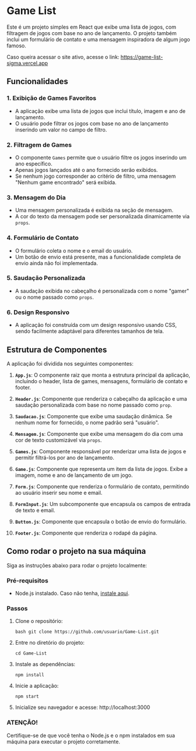 # Game List

Este é um projeto simples em React que exibe uma lista de jogos, com filtragem de jogos com base no ano de lançamento. O projeto também inclui um formulário de contato e uma mensagem inspiradora de algum jogo famoso.

Caso queira acessar o site ativo, acesse o link: https://game-list-sigma.vercel.app

## Funcionalidades

### 1. **Exibição de Games Favoritos**
   - A aplicação exibe uma lista de jogos que inclui título, imagem e ano de lançamento.
   - O usuário pode filtrar os jogos com base no ano de lançamento inserindo um valor no campo de filtro.

### 2. **Filtragem de Games**
   - O componente `Games` permite que o usuário filtre os jogos inserindo um ano específico.
   - Apenas jogos lançados até o ano fornecido serão exibidos.
   - Se nenhum jogo corresponder ao critério de filtro, uma mensagem "Nenhum game encontrado" será exibida.

### 3. **Mensagem do Dia**
   - Uma mensagem personalizada é exibida na seção de mensagem.
   - A cor do texto da mensagem pode ser personalizada dinamicamente via `props`.

### 4. **Formulário de Contato**
   - O formulário coleta o nome e o email do usuário.
   - Um botão de envio está presente, mas a funcionalidade completa de envio ainda não foi implementada.

### 5. **Saudação Personalizada**
   - A saudação exibida no cabeçalho é personalizada com o nome "gamer" ou o nome passado como `props`.

### 6. **Design Responsivo**
   - A aplicação foi construída com um design responsivo usando CSS, sendo facilmente adaptável para diferentes tamanhos de tela.

## Estrutura de Componentes

A aplicação foi dividida nos seguintes componentes:

1. **`App.js`**: O componente raiz que monta a estrutura principal da aplicação, incluindo o header, lista de games, mensagens, formulário de contato e footer.

2. **`Header.js`**: Componente que renderiza o cabeçalho da aplicação e uma saudação personalizada com base no nome passado como `prop`.

3. **`Saudacao.js`**: Componente que exibe uma saudação dinâmica. Se nenhum nome for fornecido, o nome padrão será "usuário".

4. **`Mensagem.js`**: Componente que exibe uma mensagem do dia com uma cor de texto customizável via `props`.

5. **`Games.js`**: Componente responsável por renderizar uma lista de jogos e permitir filtrá-los por ano de lançamento.

6. **`Game.js`**: Componente que representa um item da lista de jogos. Exibe a imagem, nome e ano de lançamento de um jogo.

7. **`Form.js`**: Componente que renderiza o formulário de contato, permitindo ao usuário inserir seu nome e email.

8. **`FormInput.js`**: Um subcomponente que encapsula os campos de entrada de texto e email.

9. **`Button.js`**: Componente que encapsula o botão de envio do formulário.

10. **`Footer.js`**: Componente que renderiza o rodapé da página.

## Como rodar o projeto na sua máquina

Siga as instruções abaixo para rodar o projeto localmente:

### Pré-requisitos

- Node.js instalado. Caso não tenha, [instale aqui](https://nodejs.org/).

### Passos

1. Clone o repositório:
   ```
   bash git clone https://github.com/usuario/Game-List.git

2. Entre no diretório do projeto:
    ``` 
    cd Game-List

3. Instale as dependências:
    ```
    npm install

4. Inicie a aplicação:
    ```
    npm start

5. Inicialize seu navegador e acesse:
    http://localhost:3000

### ATENÇÃO!

Certifique-se de que você tenha o Node.js e o npm instalados em sua máquina para executar o projeto corretamente.